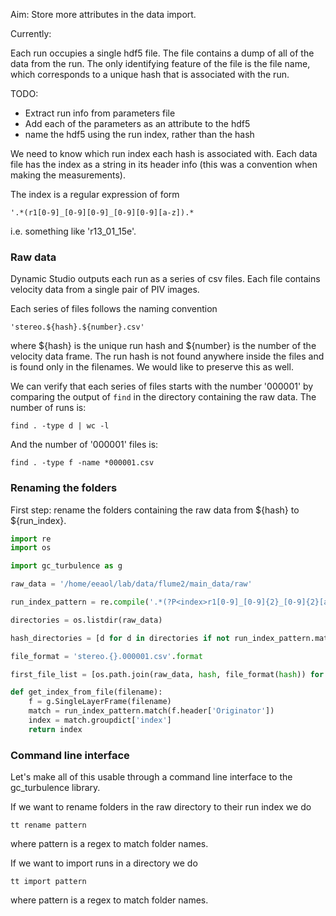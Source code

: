 Aim: Store more attributes in the data import.

Currently:

Each run occupies a single hdf5 file. The file contains a dump of
all of the data from the run. The only identifying feature of the
file is the file name, which corresponds to a unique hash that is
associated with the run.

TODO:

- Extract run info from parameters file
- Add each of the parameters as an attribute to the hdf5
- name the hdf5 using the run index, rather than the hash


We need to know which run index each hash is associated with. Each
data file has the index as a string in its header info (this was a
convention when making the measurements).

The index is a regular expression of form

    '.*(r1[0-9]_[0-9][0-9]_[0-9][0-9][a-z]).*

i.e. something like 'r13_01_15e'.


### Raw data

Dynamic Studio outputs each run as a series of csv files. Each file contains
velocity data from a single pair of PIV images.

Each series of files follows the naming convention

    'stereo.${hash}.${number}.csv'

where ${hash} is the unique run hash and ${number} is the number of
the velocity data frame. The run hash is not found anywhere inside the files
and is found only in the filenames. We would like to preserve this as well.

We can verify that each series of files starts with the number '000001'
by comparing the output of `find` in the directory containing the raw data.
The number of runs is:
    
    find . -type d | wc -l

And the number of '000001' files is:

    find . -type f -name *000001.csv


### Renaming the folders

First step: rename the folders containing the raw data from ${hash} 
to ${run_index}.

```python
import re
import os

import gc_turbulence as g

raw_data = '/home/eeaol/lab/data/flume2/main_data/raw'

run_index_pattern = re.compile('.*(?P<index>r1[0-9]_[0-9]{2}_[0-9]{2}[a-z]).*')

directories = os.listdir(raw_data)

hash_directories = [d for d in directories if not run_index_pattern.match(d)]

file_format = 'stereo.{}.000001.csv'.format

first_file_list = [os.path.join(raw_data, hash, file_format(hash)) for hash in hash_directories]

def get_index_from_file(filename):
    f = g.SingleLayerFrame(filename)
    match = run_index_pattern.match(f.header['Originator'])
    index = match.groupdict['index']
    return index
```


### Command line interface

Let's make all of this usable through a command line interface to
the gc_turbulence library.

If we want to rename folders in the raw directory to their run index
we do

    tt rename pattern

where pattern is a regex to match folder names.

If we want to import runs in a directory we do

    tt import pattern

where pattern is a regex to match folder names.
